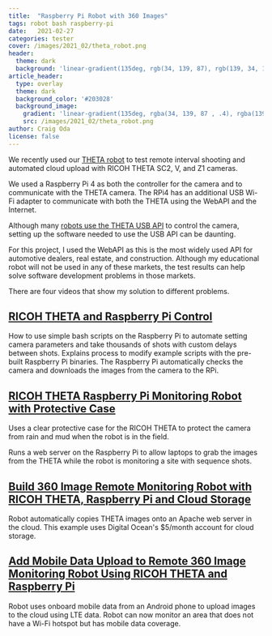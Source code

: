 ```yaml
---
title:  "Raspberry Pi Robot with 360 Images"
tags: robot bash raspberry-pi
date:   2021-02-27
categories: tester
cover: /images/2021_02/theta_robot.png
header:
  theme: dark
  background: 'linear-gradient(135deg, rgb(34, 139, 87), rgb(139, 34, 139))'
article_header:
  type: overlay
  theme: dark
  background_color: '#203028'
  background_image:
    gradient: 'linear-gradient(135deg, rgba(34, 139, 87 , .4), rgba(139, 34, 139, .4))'
    src: /images/2021_02/theta_robot.png
author: Craig Oda
license: false
---
```


We recently used our [THETA robot](https://youtu.be/DNqKH-3lJ4U) to test remote interval shooting
and automated cloud upload with RICOH THETA SC2, V, and Z1 cameras.

We used a Raspberry Pi 4 as both the controller for the camera and
to communicate with the THETA camera.  The RPi4 has an additional
USB Wi-Fi adapter to communicate with both the THETA using
the WebAPI and the Internet.

Although many [robots use the THETA USB API](https://youtu.be/cN6OU5Mm9Ts) to control the camera, setting up the software needed to use the USB API can be
daunting.  

For this project, I used the WebAPI as this is the most widely used
API for automotive dealers, real estate, and construction.  Although
my educational robot will not be used in any of these markets, the test results
can help solve software development problems in those markets.

There are four videos that show my solution to different problems.

## [RICOH THETA and Raspberry Pi Control](https://youtu.be/BUDufGkav-M)

How to use simple bash scripts on the Raspberry Pi to automate setting
camera parameters and take thousands 
of shots with custom delays between shots. 
Explains process to modify example scripts with the pre-built
Raspberry Pi binaries.  The Raspberry Pi automatically checks
the camera and downloads the images from the camera to the RPi.

## [RICOH THETA Raspberry Pi Monitoring Robot with Protective Case](https://youtu.be/LpnvC83WgOg)

Uses a clear protective case for the RICOH THETA to protect the camera
from rain and mud when the robot is in the field.  

Runs a web server on the Raspberry Pi to allow laptops to grab
the images from the THETA while the robot is monitoring a site with
sequence shots.

## [Build 360 Image Remote Monitoring Robot with RICOH THETA, Raspberry Pi  and Cloud Storage](https://youtu.be/tmcQiEmiMoM)

Robot automatically copies THETA images onto an Apache web server in the cloud.
This example uses Digital Ocean's $5/month account for cloud storage.

## [Add Mobile Data Upload to Remote 360 Image Monitoring  Robot Using  RICOH THETA and Raspberry Pi](https://youtu.be/WcfWFCzOLsI)

Robot uses onboard mobile data from an Android phone to upload
images to the cloud using LTE data.  Robot can now monitor an area
that does not have a Wi-Fi hotspot but has mobile data coverage.